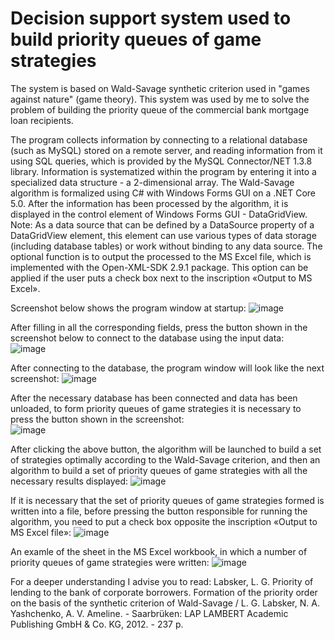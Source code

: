 # Decision support system used to build priority queues of game strategies
The system is based on Wald-Savage synthetic criterion used in "games against nature" (game theory).
This system was used by me to solve the problem of building the priority queue of the commercial bank mortgage loan recipients.

The program collects information by connecting to a relational database (such as MySQL) stored on a remote server, and reading information from it using SQL queries, which is provided by the MySQL Connector/NET 1.3.8 library. Information is systematized within the program by entering it into a specialized data structure - a 2-dimensional array.
The Wald-Savage algorithm is formalized using C# with Windows Forms GUI on a .NET Core 5.0.
After the information has been processed by the algorithm, it is displayed in the control element of Windows Forms GUI - DataGridView. Note: As a data source that can be defined by a DataSource property of a DataGridView element, this element can use various types of data storage (including database tables) or work without binding to any data source. The optional function is to output the processed to the MS Excel file, which is implemented with the Open-XML-SDK 2.9.1 package. This option can be applied if the user puts a check box next to the inscription «Output to MS Excel».

Screenshot below shows the program window at startup:
![image](https://user-images.githubusercontent.com/76261338/189528327-dc088e28-7b38-48cd-8f1f-fd0cb7066da6.png)

After filling in all the corresponding fields, press the button shown in the screenshot below to connect to the database using the input data:  
![image](https://user-images.githubusercontent.com/76261338/189528446-17fdc2ba-515d-4d37-b8d4-1ff37b304ca0.png)

After connecting to the database, the program window will look like the next screenshot:
![image](https://user-images.githubusercontent.com/76261338/189528464-9a76b152-0c30-45dd-b3c4-cda241de2c36.png)

After the necessary database has been connected and data has been unloaded, to form priority queues of game strategies it is necessary to press the button shown in the screenshot:  
![image](https://user-images.githubusercontent.com/76261338/189528529-7dbbcc7b-d87b-443f-978d-dcc98bd838ac.png)

After clicking the above button, the algorithm will be launched to build a set of strategies optimally according to the Wald-Savage criterion, and then an algorithm to build a set of priority queues of game strategies with all the necessary results displayed:
![image](https://user-images.githubusercontent.com/76261338/189528630-d94a618a-5b76-4d2b-8f13-24b60508fdab.png)

If it is necessary that the set of priority queues of game strategies formed is written into a file, before pressing the button responsible for running the algorithm, you need to put a check box opposite the inscription «Output to MS Excel file»:
![image](https://user-images.githubusercontent.com/76261338/189528785-9efc7c4c-5ae6-46e7-8413-0c888bef1c91.png)

An examle of the sheet in the MS Excel workbook, in which a number of priority queues of game strategies were written:
![image](https://user-images.githubusercontent.com/76261338/189528789-170f31a3-a054-46ef-8804-b2e80aa2062f.png)

For a deeper understanding I advise you to read: Labsker, L. G. Priority of lending to the bank of corporate borrowers. Formation of the priority order on the basis of the synthetic criterion of Wald-Savage / L. G. Labsker, N. A. Yashchenko, A. V. Ameline. - Saarbrüken: LAP LAMBERT Academic Publishing GmbH & Co. KG, 2012. - 237 p.
